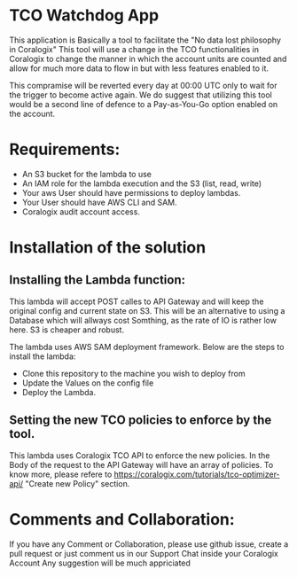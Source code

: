 # TCO Watchdog App
This application is Basically a tool to facilitate the "No data lost philosophy in Coralogix"
This tool will use a change in the TCO functionalities in Coralogix to change the manner in which the account units are counted and allow for much more data to flow in but with less features enabled to it.

This compramise will be reverted every day at 00:00 UTC only to wait for the trigger to become active again.
We do suggest that utilizing this tool would be a second line of defence to a Pay-as-You-Go option enabled on the account.

# Requirements:
- An S3 bucket for the lambda to use
- An IAM role for the lambda execution and the S3 (list, read, write)
- Your aws User should have permissions to deploy lambdas.
- Your User should have AWS CLI and SAM.
- Coralogix audit account access.

# Installation of the solution
## Installing the Lambda function:
This lambda will accept POST calles to API Gateway and will keep the original config and current state on S3.
This will be an alternative to using a Database which will allways cost Somthing, as the rate of IO is rather low here.
S3 is cheaper and robust.

The lambda uses AWS SAM deployment framework.
Below are the steps to install the lambda:
- Clone this repository to the machine you wish to deploy from
- Update the Values on the config file
- Deploy the Lambda.


## Setting the new TCO policies to enforce by the tool.
This lambda uses Coralogix TCO API to enforce the new policies.
In the Body of the request to the API Gateway will have an array of policies.
To know more, please refere to https://coralogix.com/tutorials/tco-optimizer-api/ "Create new Policy" section.

# Comments and Collaboration:
If you have any Comment or Collaboration, please use github issue, create a pull request or just comment us in our Support Chat inside your Coralogix Account
Any suggestion will be much appriciated 


